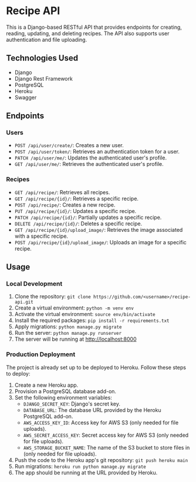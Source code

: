 
# Recipe API

This is a Django-based RESTful API that provides endpoints for creating, reading, updating, and deleting recipes. The API also supports user authentication and file uploading.

## Technologies Used

-   Django
-   Django Rest Framework
-   PostgreSQL
-   Heroku
-   Swagger

## Endpoints

### Users

-   `POST /api/user/create/`: Creates a new user.
-   `POST /api/user/token/`: Retrieves an authentication token for a user.
-   `PATCH /api/user/me/`: Updates the authenticated user's profile.
-   `GET /api/user/me/`: Retrieves the authenticated user's profile.

### Recipes

-   `GET /api/recipe/`: Retrieves all recipes.
-   `GET /api/recipe/{id}/`: Retrieves a specific recipe.
-   `POST /api/recipe/`: Creates a new recipe.
-   `PUT /api/recipe/{id}/`: Updates a specific recipe.
-   `PATCH /api/recipe/{id}/`: Partially updates a specific recipe.
-   `DELETE /api/recipe/{id}/`: Deletes a specific recipe.
-   `GET /api/recipe/{id}/upload_image/`: Retrieves the image associated with a specific recipe.
-   `POST /api/recipe/{id}/upload_image/`: Uploads an image for a specific recipe.

## Usage

### Local Development

1.  Clone the repository: `git clone https://github.com/<username>/recipe-api.git`
2.  Create a virtual environment: `python -m venv env`
3.  Activate the virtual environment: `source env/bin/activate`
4.  Install the required packages: `pip install -r requirements.txt`
5.  Apply migrations: `python manage.py migrate`
6.  Run the server: `python manage.py runserver`
7.  The server will be running at [http://localhost:8000](http://localhost:8000/)

### Production Deployment

The project is already set up to be deployed to Heroku. Follow these steps to deploy:

1.  Create a new Heroku app.
2.  Provision a PostgreSQL database add-on.
3.  Set the following environment variables:
    -   `DJANGO_SECRET_KEY`: Django's secret key.
    -   `DATABASE_URL`: The database URL provided by the Heroku PostgreSQL add-on.
    -   `AWS_ACCESS_KEY_ID`: Access key for AWS S3 (only needed for file uploads).
    -   `AWS_SECRET_ACCESS_KEY`: Secret access key for AWS S3 (only needed for file uploads).
    -   `AWS_STORAGE_BUCKET_NAME`: The name of the S3 bucket to store files in (only needed for file uploads).
4.  Push the code to the Heroku app's git repository: `git push heroku main`
5.  Run migrations: `heroku run python manage.py migrate`
6.  The app should be running at the URL provided by Heroku.